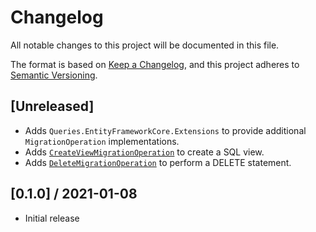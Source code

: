 # Changelog

All notable changes to this project will be documented in this file.

The format is based on [Keep a Changelog](https://keepachangelog.com/en/1.0.0/),
and this project adheres to [Semantic Versioning](https://semver.org/spec/v2.0.0.html).

## [Unreleased]
- Adds `Queries.EntityFrameworkCore.Extensions` to provide additional `MigrationOperation` implementations.
- Adds [`CreateViewMigrationOperation`](src/Queries.EntiyFrameworkCore.Extensions/Operations/CreateViewMigrationOperation) to create a SQL view.
- Adds [`DeleteMigrationOperation`](src/Queries.EntityFrameworkCore.Extensions/Operations/DeleteMigrationOperation.cs) to perform a DELETE statement.

## [0.1.0] / 2021-01-08
- Initial release
